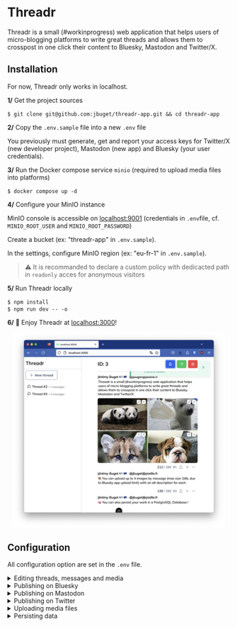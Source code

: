 # Threadr

Threadr is a small (#workinprogress) web application that helps users of micro-blogging platforms to write great threads and allows them to crosspost in one click their content to Bluesky, Mastodon and Twitter/X.

## Installation

For now, Threadr only works in localhost.

**1/** Get the project sources

```shell
$ git clone git@github.com:jbuget/threadr-app.git && cd threadr-app
```

**2/** Copy the `.env.sample` file into a new `.env` file

You previously must generate, get and report your access keys for Twitter/X (new developer project), Mastodon (new app) and Bluesky (your user credentials).

**3/** Run the Docker compose service `minio` (required to upload media files into platforms)

```shell
$ docker compose up -d
```

**4/** Configure your MinIO instance

MinIO console is accessible on [localhost:9001](http://localhost:9001) (credentials in `.env`file, cf. `MINIO_ROOT_USER` and `MINIO_ROOT_PASSWORD`)

Create a bucket (ex: "threadr-app" in `.env.sample`).

In the settings, configure MinIO region (ex: "eu-fr-1" in `.env.sample`).

> ⚠️ It is recommanded to declare a custom policy with dedicacted path in `readonly` acces for anonymous visitors

**5/** Run Threadr locally

```shell
$ npm install
$ npm run dev -- -o
```

**6/** 🚀 Enjoy Threadr at [localhost:3000](http://localhost:3000)!

<p align="center">
    <img src="/threadr.png" width="480">
</p>

## Configuration

All configuration option are set in the `.env` file.

<details>

<summary>Editing threads, messages and media</summary>

**`DISPLAYING_NAME`: string**

The name displayed on the header of each message in the Editor.

</details>

<details>

<summary>Publishing on Bluesky</summary>

**`BLUESKY_ENABLED`: boolean**

Activate or deactivate posting on Bluesky platform.

**`BLUESKY_URL`: URL**

Bluesky is based on the [Authenticated Transfer Protocol](https://atproto.com/guides/overview). 
Today, Bluesky API endpoint URL is `https://bsky.social` but maybe one day it will be a different one.

**`BLUESKY_IDENTIFIER`: string**

The username of the Bluesky publisher account.

**`BLUESKY_PASSWORD`: string**

The password of the Bluesky publisher account.

</details>

<details>

<summary>Publishing on Mastodon</summary>

**`MASTODON_ENABLED`: boolean**

Activate or deactivate posting on Mastodon platform.

**`MASTODON_URL`: URL**

The Mastodon instance URL.Check that the instance allows API.

**`MASTODON_ACCESS_TOKEN`: string**

The token of the Mastodon publisher app.

</details>

<details>

<summary>Publishing on Twitter</summary>

**`TWITTER_ENABLED`: boolean**

Activate or deactivate posting on Twitter platform.

> cf. [the official Twitter documentation](https://developer.twitter.com/en/docs/authentication/oauth-1-0a/api-key-and-secret) about how to generate tokens.

**`TWITTER_CONSUMER_KEY`: string**

The Twitter app Consumer Key.

**`TWITTER_CONSUMER_SECRET`: string**

The Twitter app Consumer Secret.

**`TWITTER_ACCESS_TOKEN`: string**

Twitter app’s authentication access token.

> cf. [OAuth 2.0 Authorization Code](https://developer.twitter.com/en/docs/authentication/oauth-2-0/authorization-code)
**`TWITTER_ACCESS_SECRET`: string**

Twitter app’s authentication access secret.
</details>

<details>

<summary>Uploading media files</summary>

**`MINIO_ENDPOINT`: URL**

The endpoint URL of MinIO/S3 server on which temporarily upload media files.

**`MINIO_REGION`: string**

The region of the MinIO/S3 server.

**`MINIO_BUCKET_NAME`: string**

The bucket where the media files will be upload before being sent to platforms.

**`MINIO_MEDIA_PATH`: string**

The folder path inside the bucket.

**`MINIO_ACCESS_KEY`: string**

The MinIO access key to access the bucket in order to deposit media files.

**`MINIO_SECRET_KEY`: string**

The MinIO access secret key to access the bucket in order to deposit media files.

**`MINIO_ROOT_USER`: string**

The MinIO administration account username (used for docker-compose MinIO container).

**`MINIO_ROOT_PASSWORD`: string**

The MinIO administration account password (used for docker-compose MinIO container).

</details>

<details>
<summary>Persisting data</summary>

**`DATABASE_URL`: (PostgreSQL) URL**

The PostgreSQL database URL

**`POSTGRES_USER`: string**

The PostgreSQL administration account username (used for docker-compose postgres container).

**`POSTGRES_PASSWORD`: string**

The PostgreSQL administration account password (used for docker-compose postgres container).

**`POSTGRES_DB`: string**

The PostgreSQL database.

</details>